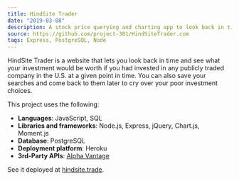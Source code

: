 ```yaml
---
title: HindSite Trader
date: "2019-03-08"
description: A stock price querying and charting app to look back in time.
source: https://github.com/project-301/HindSiteTrader.com
tags: Express, PostgreSQL, Node
---
```


HindSite Trader is a website that lets you look back in time and see what your investment would be worth if you had invested in any publicly traded company in the U.S. at a given point in time. You can also save your searches and come back to them later to cry over your poor investment choices.

This project uses the following:
- **Languages**: JavaScript, SQL
- **Libraries and frameworks**: Node.js, Express, jQuery, Chart.js, Moment.js
- **Database**: PostgreSQL
- **Deployment platform**: Heroku
- **3rd-Party APIs**: [Alpha Vantage](https://www.alphavantage.co/)

See it deployed at [hindsite.trade](http://hindsite.trade/).
